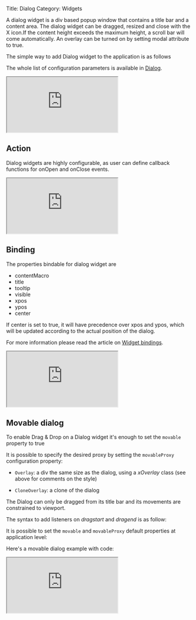 Title: Dialog
Category: Widgets

A dialog widget is a div based popup window that contains a title bar and a content area. The dialog widget can be dragged, resized and close with the X icon.If the content height exceeds the maximum height, a scroll bar will come automatically. An overlay can be turned on by setting modal attribute to true.

The simple way to add Dialog widget to the application is as follows
<script src='http://snippets.ariatemplates.com/snippets/github.com/ariatemplates/documentation-code/%VERSION%/snippets/widgets/dialog/Snippet.tpl?tag=wgtDialogSimple&lang=at&outdent=true'></script>

The whole list of configuration parameters is available in [Dialog](http://ariatemplates.com/api/#aria.widgets.CfgBeans:DialogCfg).

<iframe class='samples' src='http://snippets.ariatemplates.com/samples/github.com/ariatemplates/documentation-code/%VERSION%/samples/widgets/dialog/?skip=1' ></iframe>

## Action
Dialog widgets are highly configurable, as user can define callback functions for onOpen and onClose events.

<script src='http://snippets.ariatemplates.com/snippets/github.com/ariatemplates/documentation-code/%VERSION%/snippets/widgets/dialog/Snippet.tpl?tag=wgtDialogAction&lang=at&outdent=true'></script>

<iframe class='samples' src='http://snippets.ariatemplates.com/samples/github.com/ariatemplates/documentation-code/%VERSION%/samples/widgets/dialog/action/?skip=1' ></iframe>

## Binding
The properties bindable for dialog widget are
* contentMacro
* title
* tooltip
* visible
* xpos
* ypos
* center

If center is set to true, it will have precedence over xpos and ypos, which will be updated according to the actual position of the dialog.

For more information please read the article on [Widget bindings](widget_bindings).

<iframe class='samples' src='http://snippets.ariatemplates.com/samples/github.com/ariatemplates/documentation-code/%VERSION%/samples/widgets/dialog/binding/?skip=1' ></iframe>

## Movable dialog

To enable Drag & Drop on a Dialog widget it's enough to set the `movable` property to true

<script src='http://snippets.ariatemplates.com/snippets/github.com/ariatemplates/documentation-code/%VERSION%/snippets/widgets/dialog/Snippet.tpl?tag=wgtDialogMove1&lang=at&outdent=true'></script>

It is possible to specify the desired proxy by setting the `movableProxy` configuration property:


* `Overlay`: a div the same size as the dialog, using a _xOverlay_ class (see above for comments on the style)

<script src='http://snippets.ariatemplates.com/snippets/github.com/ariatemplates/documentation-code/%VERSION%/snippets/widgets/dialog/Snippet.tpl?tag=wgtDialogMove2&lang=at&outdent=true'></script>

* `CloneOverlay`: a clone of the dialog

<script src='http://snippets.ariatemplates.com/snippets/github.com/ariatemplates/documentation-code/%VERSION%/snippets/widgets/dialog/Snippet.tpl?tag=wgtDialogMove3&lang=at&outdent=true'></script>

The Dialog can only be dragged from its title bar and its movements are constrained to viewport.

The syntax to add listeners on _dragstart_ and _dragend_ is as follow:


<script src='http://snippets.ariatemplates.com/snippets/github.com/ariatemplates/documentation-code/%VERSION%/snippets/widgets/dialog/Snippet.tpl?tag=wgtDialogMove4&lang=at&outdent=true'></script>

It is possible to set the `movable` and `movableProxy` default properties at application level:


<script src='http://snippets.ariatemplates.com/snippets/github.com/ariatemplates/documentation-code/%VERSION%/snippets/widgets/dialog/SnippetScript.js?tag=wgtDialogMove&lang=javascript&outdent=true'></script>

Here's a movable dialog example with code:

<iframe class='samples' src='http://snippets.ariatemplates.com/samples/github.com/ariatemplates/documentation-code/%VERSION%/samples/widgets/dialog/movable/?skip=1' ></iframe>